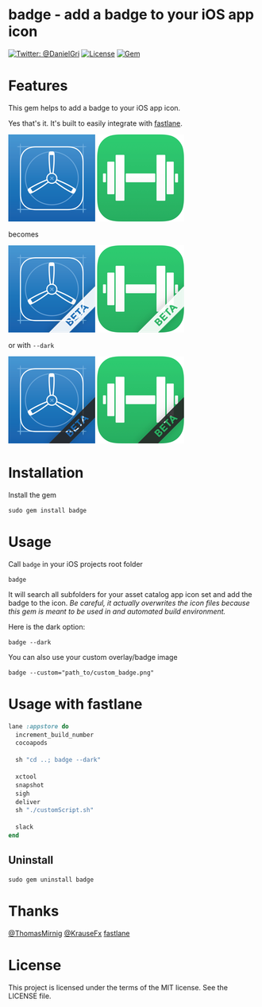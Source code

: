 badge - add a badge to your iOS app icon
============

[![Twitter: @DanielGri](https://img.shields.io/badge/contact-@DanielGri-blue.svg?style=flat)](https://twitter.com/DanielGri)
[![License](http://img.shields.io/badge/license-MIT-green.svg?style=flat)](https://github.com/HazAT/badge/blob/master/LICENSE)
[![Gem](https://img.shields.io/gem/v/badge.svg?style=flat)](http://rubygems.org/gems/badge)

# Features

This gem helps to add a badge to your iOS app icon.

Yes that's it.
It's built to easily integrate with [fastlane](https://github.com/fastlane/fastlane).

![assets/icon175x175.png](assets/icon175x175.png?raw=1) ![assets/icon175x175_fitrack.png](assets/icon175x175_fitrack.png?raw=1)

becomes

![assets/icon175x175_light_badged.png](assets/icon175x175_light_badged.png?raw=1) ![assets/icon175x175_fitrack_light_badged.png](assets/icon175x175_fitrack_light_badged.png?raw=1)

or with ```--dark```

![assets/icon175x175_dark_badged.png](assets/icon175x175_dark_badged.png?raw=1) ![assets/icon175x175_fitrack_dark_badged.png](assets/icon175x175_fitrack_dark_badged.png?raw=1)

# Installation

Install the gem

    sudo gem install badge

# Usage

Call ```badge``` in your iOS projects root folder

    badge
    
It will search all subfolders for your asset catalog app icon set and add the badge to the icon. 
*Be careful, it actually overwrites the icon files because this gem is meant to be used in and automated build environment.*

Here is the dark option:

	badge --dark

You can also use your custom overlay/badge image

    badge --custom="path_to/custom_badge.png"

# Usage with fastlane

```ruby
lane :appstore do
  increment_build_number
  cocoapods
  
  sh "cd ..; badge --dark"
  
  xctool
  snapshot
  sigh
  deliver
  sh "./customScript.sh"

  slack
end
```


## Uninstall

	sudo gem uninstall badge

# Thanks
[@ThomasMirnig](https://twitter.com/ThomasMirnig) [@KrauseFx](https://twitter.com/KrauseFx) [fastlane](https://github.com/fastlane/fastlane)

# License
This project is licensed under the terms of the MIT license. See the LICENSE file.
